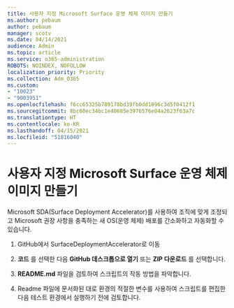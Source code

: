 ```yaml
---
title: 사용자 지정 Microsoft Surface 운영 체제 이미지 만들기
ms.author: pebaum
author: pebaum
manager: scotv
ms.date: 04/14/2021
audience: Admin
ms.topic: article
ms.service: o365-administration
ROBOTS: NOINDEX, NOFOLLOW
localization_priority: Priority
ms.collection: Adm_O365
ms.custom:
- "10023"
- "9003951"
ms.openlocfilehash: f6cc65325b789178bd39fb0dd1896c3d5f0412f1
ms.sourcegitcommit: 8bc60ec34bc1e40685e3976576e04a2623f63a7c
ms.translationtype: HT
ms.contentlocale: ko-KR
ms.lasthandoff: 04/15/2021
ms.locfileid: "51816040"
---
```

# <a name="create-custom-microsoft-surface-operating-system-images"></a>사용자 지정 Microsoft Surface 운영 체제 이미지 만들기

Microsoft SDA(Surface Deployment Accelerator)를 사용하여 조직에 맞게 조정되고 Microsoft 권장 사항을 충족하는 새 OS(운영 체제) 배포를 간소화하고 자동화할 수 있습니다.

1. GitHub에서 SurfaceDeploymentAccelerator로 이동

1. **코드** 를 선택한 다음 **GitHub 데스크톱으로 열기** 또는 **ZIP 다운로드** 를 선택합니다.

1. **README.md** 파일을 검토하여 스크립트의 작동 방법을 파악합니다.

1. Readme 파일에 문서화된 대로 환경의 적절한 변수를 사용하여 스크립트를 편집한 다음 테스트 환경에서 실행하기 전에 검토합니다.
